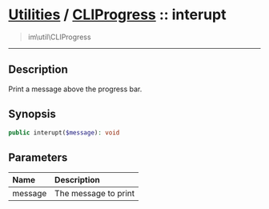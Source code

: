 # [Utilities](util.md) / [CLIProgress](util-CLIProgress.md) :: interupt
 > im\util\CLIProgress
____

## Description
Print a message above the progress bar.

## Synopsis
```php
public interupt($message): void
```

## Parameters
| Name | Description |
| :--- | :---------- |
| message | The message to print |
